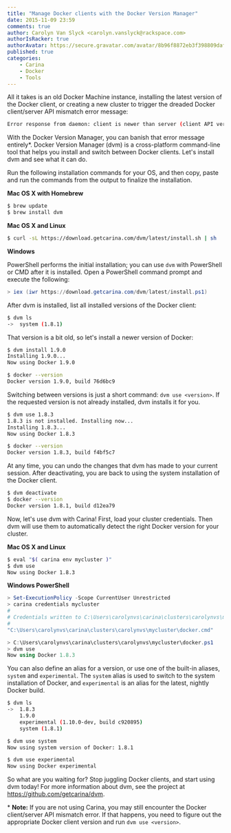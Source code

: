 ```yaml
---
title: "Manage Docker clients with the Docker Version Manager"
date: 2015-11-09 23:59
comments: true
author: Carolyn Van Slyck <carolyn.vanslyck@rackspace.com>
authorIsRacker: true
authorAvatar: https://secure.gravatar.com/avatar/8b96f8872eb3f398809daf017ee3a8ab
published: true
categories:
    - Carina
    - Docker
    - Tools
---
```


All it takes is an old Docker Machine instance, installing the latest version
of the Docker client, or creating a new cluster to trigger the dreaded
Docker client/server API mismatch error message:

```bash
Error response from daemon: client is newer than server (client API version: 1.21, server API version: 1.20)
```

With the Docker Version Manager, you can banish that error message entirely*.
Docker Version Manager (dvm) is a cross-platform command-line tool that helps you install and
switch between Docker clients. Let's install dvm and see what it can do.

<!-- more -->

Run the following installation commands for your OS, and then copy, paste and
run the commands from the output to finalize the installation.

**Mac OS X with Homebrew**

```bash
$ brew update
$ brew install dvm
```

**Mac OS X and Linux**

```bash
$ curl -sL https://download.getcarina.com/dvm/latest/install.sh | sh
```

**Windows**

PowerShell performs the initial installation; you can use `dvm` with PowerShell
or CMD after it is installed. Open a PowerShell command prompt and execute the following:

```powershell
> iex (iwr https://download.getcarina.com/dvm/latest/install.ps1)
```

After dvm is installed, list all installed versions of the Docker client:

```bash
$ dvm ls
->  system (1.8.1)
```

That version is a bit old, so let's install a newer version of Docker:

```bash
$ dvm install 1.9.0
Installing 1.9.0...
Now using Docker 1.9.0

$ docker --version
Docker version 1.9.0, build 76d6bc9
```

Switching between versions is just a short command: `dvm use <version>`. If the requested version is not already
installed, dvm installs it for you.

```bash
$ dvm use 1.8.3
1.8.3 is not installed. Installing now...
Installing 1.8.3...
Now using Docker 1.8.3

$ docker --version
Docker version 1.8.3, build f4bf5c7
```

At any time, you can undo the changes that dvm has made to your current session. After
deactivating, you are back to using the system installation of the Docker client.

```bash
$ dvm deactivate
$ docker --version
Docker version 1.8.1, build d12ea79
```

Now, let's use dvm with Carina! First, load your cluster credentials.
Then dvm will use them to automatically detect the right Docker version for your cluster.

**Mac OS X and Linux**

```bash
$ eval "$( carina env mycluster )"
$ dvm use
Now using Docker 1.8.3
```

**Windows PowerShell**

```powershell
> Set-ExecutionPolicy -Scope CurrentUser Unrestricted
> carina credentials mycluster
#
# Credentials written to C:\Users\carolynvs\carina\clusters\carolynvs\mycluster\
#
"C:\Users\carolynvs\carina\clusters\carolynvs\mycluster\docker.cmd"

> C:\Users\carolynvs\carina\clusters\carolynvs\mycluster\docker.ps1
> dvm use
Now using Docker 1.8.3
```

You can also define an alias for a version, or use one of the built-in aliases,
`system` and `experimental`. The `system` alias is used to switch to the system
installation of Docker, and `experimental` is an alias for the latest, nightly Docker build.

```bash
$ dvm ls
->  1.8.3
    1.9.0
    experimental (1.10.0-dev, build c920895)
    system (1.8.1)

$ dvm use system
Now using system version of Docker: 1.8.1

$ dvm use experimental
Now using Docker experimental
```

So what are you waiting for? Stop juggling Docker clients, and start using dvm today!
For more information about dvm, see the project at https://github.com/getcarina/dvm.

\* **Note:** If you are not using Carina, you may still encounter the Docker
client/server API mismatch error. If that happens, you need to figure out the appropriate
Docker client version and run `dvm use <version>`.
